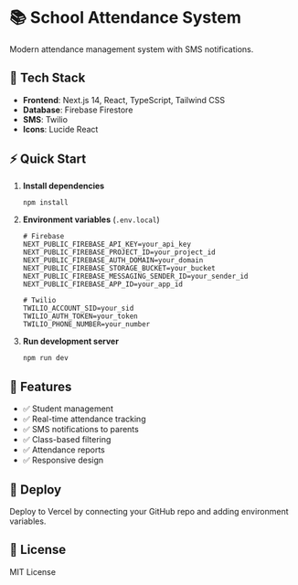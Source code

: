 # 📚 School Attendance System

Modern attendance management system with SMS notifications.

## 🚀 Tech Stack

- **Frontend**: Next.js 14, React, TypeScript, Tailwind CSS
- **Database**: Firebase Firestore
- **SMS**: Twilio
- **Icons**: Lucide React

## ⚡ Quick Start

1. **Install dependencies**
   ```bash
   npm install
   ```

2. **Environment variables** (`.env.local`)
   ```env
   # Firebase
   NEXT_PUBLIC_FIREBASE_API_KEY=your_api_key
   NEXT_PUBLIC_FIREBASE_PROJECT_ID=your_project_id
   NEXT_PUBLIC_FIREBASE_AUTH_DOMAIN=your_domain
   NEXT_PUBLIC_FIREBASE_STORAGE_BUCKET=your_bucket
   NEXT_PUBLIC_FIREBASE_MESSAGING_SENDER_ID=your_sender_id
   NEXT_PUBLIC_FIREBASE_APP_ID=your_app_id

   # Twilio
   TWILIO_ACCOUNT_SID=your_sid
   TWILIO_AUTH_TOKEN=your_token
   TWILIO_PHONE_NUMBER=your_number
   ```

3. **Run development server**
   ```bash
   npm run dev
   ```

## 📱 Features

- ✅ Student management
- ✅ Real-time attendance tracking
- ✅ SMS notifications to parents
- ✅ Class-based filtering
- ✅ Attendance reports
- ✅ Responsive design

## 🚢 Deploy

Deploy to Vercel by connecting your GitHub repo and adding environment variables.

## 📄 License

MIT License
